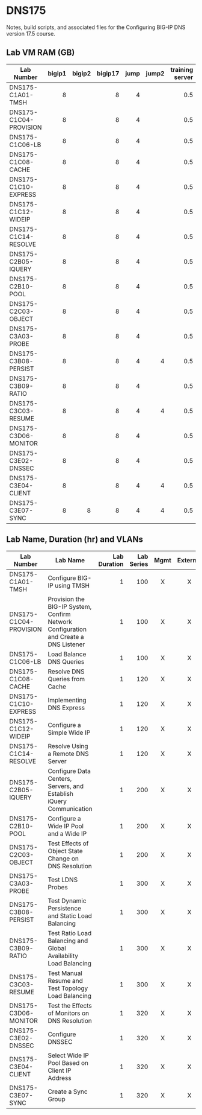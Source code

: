 # DNS175

Notes, build scripts, and associated files for the Configuring BIG-IP DNS version 17.5 course.

## Lab VM RAM (GB)

|Lab Number            |bigip1|bigip2|bigip17|jump|jump2|training server|SCF file                     |
|----------------------|-----:|-----:|------:|---:|----:|--------------:|-----------------------------|
|DNS175-C1A01-TMSH     |8     |      |8      |4   |     |0.5            |cfg_w_tmsh.scf               |
|DNS175-C1C04-PROVISION|8     |      |8      |4   |     |0.5            |  *none*                     |
|DNS175-C1C06-LB       |8     |      |8      |4   |     |0.5            |create_dns_listener.scf      |
|DNS175-C1C08-CACHE    |8     |      |8      |4   |     |0.5            |load_balance_dns_queries.scf |
|DNS175-C1C10-EXPRESS  |8     |      |8      |4   |     |0.5            |resolve_dns_queries_cache.scf|
|DNS175-C1C12-WIDEIP   |8     |      |8      |4   |     |0.5            |implement_dns_express.scf    |
|DNS175-C1C14-RESOLVE  |8     |      |8      |4   |     |0.5            |configure_simple_wideip.scf  |
|DNS175-C2B05-IQUERY   |8     |      |8      |4   |     |0.5            ||
|DNS175-C2B10-POOL     |8     |      |8      |4   |     |0.5            ||
|DNS175-C2C03-OBJECT   |8     |      |8      |4   |     |0.5            ||
|DNS175-C3A03-PROBE    |8     |      |8      |4   |     |0.5            ||
|DNS175-C3B08-PERSIST  |8     |      |8      |4   |4    |0.5            ||
|DNS175-C3B09-RATIO    |8     |      |8      |4   |     |0.5            ||
|DNS175-C3C03-RESUME   |8     |      |8      |4   |4    |0.5            ||
|DNS175-C3D06-MONITOR  |8     |      |8      |4   |     |0.5            ||
|DNS175-C3E02-DNSSEC   |8     |      |8      |4   |     |0.5            ||
|DNS175-C3E04-CLIENT   |8     |      |8      |4   |4    |0.5            ||
|DNS175-C3E07-SYNC     |8     |8     |8      |4   |4    |0.5            ||

## Lab Name, Duration (hr) and VLANs

|Lab Number            |Lab Name                                                                            |Lab Duration|Lab Series|Mgmt|External|Internal|
|----------------------|------------------------------------------------------------------------------------|-----------:|---------:|:--:|:------:|:------:|
|DNS175-C1A01-TMSH     |Configure BIG-IP using TMSH                                                         |1           |100       |X   |X       |X       |
|DNS175-C1C04-PROVISION|Provision the BIG-IP System, Confirm Network Configuration and Create a DNS Listener|1           |100       |X   |X       |X       |
|DNS175-C1C06-LB       |Load Balance DNS Queries                                                            |1           |100       |X   |X       |X       |
|DNS175-C1C08-CACHE    |Resolve DNS Queries from Cache                                                      |1           |120       |X   |X       |X       |
|DNS175-C1C10-EXPRESS  |Implementing DNS Express                                                            |1           |120       |X   |X       |X       |
|DNS175-C1C12-WIDEIP   |Configure a Simple Wide IP                                                          |1           |120       |X   |X       |X       |
|DNS175-C1C14-RESOLVE  |Resolve Using a Remote DNS Server                                                   |1           |120       |X   |X       |X       |
|DNS175-C2B05-IQUERY   |Configure Data Centers, Servers, and Establish iQuery Communication                 |1           |200       |X   |X       |X       |
|DNS175-C2B10-POOL     |Configure a Wide IP Pool and a Wide IP                                              |1           |200       |X   |X       |X       |
|DNS175-C2C03-OBJECT   |Test Effects of Object State Change on DNS Resolution                               |1           |200       |X   |X       |X       |
|DNS175-C3A03-PROBE    |Test LDNS Probes                                                                    |1           |300       |X   |X       |X       |
|DNS175-C3B08-PERSIST  |Test Dynamic Persistence and Static Load Balancing                                  |1           |300       |X   |X       |X       |
|DNS175-C3B09-RATIO    |Test Ratio Load Balancing and Global Availability Load Balancing                    |1           |300       |X   |X       |X       |
|DNS175-C3C03-RESUME   |Test Manual Resume and Test Topology Load Balancing                                 |1           |300       |X   |X       |X       |
|DNS175-C3D06-MONITOR  |Test the Effects of Monitors on DNS Resolution                                      |1           |320       |X   |X       |X       |
|DNS175-C3E02-DNSSEC   |Configure DNSSEC                                                                    |1           |320       |X   |X       |X       |
|DNS175-C3E04-CLIENT   |Select Wide IP Pool Based on Client IP Address                                      |1           |320       |X   |X       |X       |
|DNS175-C3E07-SYNC     |Create a Sync Group                                                                 |1           |320       |X   |X       |X       |
